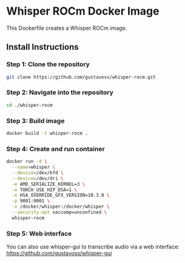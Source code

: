 # Whisper ROCm Docker Image

This Dockerfile creates a Whisper ROCm image.

## Install Instructions

### Step 1: Clone the repository
```bash
git clone https://github.com/gustavoss/whisper-rocm.git
```

### Step 2: Navigate into the repository
```bash
cd ./whisper-rocm
```

### Step 3: Build image
```bash
docker build -t whisper-rocm .
```

### Step 4: Create and run container
```bash
docker run -d \
  --name=whisper \
  --device=/dev/kfd \
  --device=/dev/dri \
  -e AMD_SERIALIZE_KERNEL=3 \
  -e TORCH_USE_HIP_DSA=1 \
  -e HSA_OVERRIDE_GFX_VERSION=10.3.0 \
  -p 9001:9001 \
  -v /docker/whisper:/docker/whisper \
  --security-opt seccomp=unconfined \
  whisper-rocm
```

### Step 5: Web interface
You can also use whisper-gui to transcribe audio via a web interface:
https://github.com/gustavoss/whisper-gui
